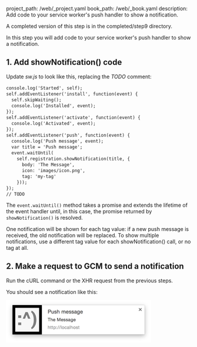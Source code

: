 project_path: /web/_project.yaml
book_path: /web/_book.yaml
description: Add code to your service worker's push handler to show a notification.

A completed version of this step is in the completed/step9 directory.

In this step you will add code to your service worker's push handler to show a
notification.

## 1. Add showNotification() code

Update _sw.js_ to look like this, replacing the _TODO_ comment:

<div class="highlight"><pre><code class="language-javascript" data-lang="javascript"><span class="nx">console</span><span class="p">.</span><span class="nx">log</span><span class="p">(</span><span class="s1">&#39;Started&#39;</span><span class="p">,</span> <span class="nx">self</span><span class="p">);</span>
<span class="nx">self</span><span class="p">.</span><span class="nx">addEventListener</span><span class="p">(</span><span class="s1">&#39;install&#39;</span><span class="p">,</span> <span class="kd">function</span><span class="p">(</span><span class="nx">event</span><span class="p">)</span> <span class="p">{</span>
  <span class="nx">self</span><span class="p">.</span><span class="nx">skipWaiting</span><span class="p">();</span>
  <span class="nx">console</span><span class="p">.</span><span class="nx">log</span><span class="p">(</span><span class="s1">&#39;Installed&#39;</span><span class="p">,</span> <span class="nx">event</span><span class="p">);</span>
<span class="p">});</span>
<span class="nx">self</span><span class="p">.</span><span class="nx">addEventListener</span><span class="p">(</span><span class="s1">&#39;activate&#39;</span><span class="p">,</span> <span class="kd">function</span><span class="p">(</span><span class="nx">event</span><span class="p">)</span> <span class="p">{</span>
  <span class="nx">console</span><span class="p">.</span><span class="nx">log</span><span class="p">(</span><span class="s1">&#39;Activated&#39;</span><span class="p">,</span> <span class="nx">event</span><span class="p">);</span>
<span class="p">});</span>
<span class="nx">self</span><span class="p">.</span><span class="nx">addEventListener</span><span class="p">(</span><span class="s1">&#39;push&#39;</span><span class="p">,</span> <span class="kd">function</span><span class="p">(</span><span class="nx">event</span><span class="p">)</span> <span class="p">{</span>
  <span class="nx">console</span><span class="p">.</span><span class="nx">log</span><span class="p">(</span><span class="s1">&#39;Push message&#39;</span><span class="p">,</span> <span class="nx">event</span><span class="p">);</span>
  <span class="kd">var</span> <span class="nx">title</span> <span class="o">=</span> <span class="s1">&#39;Push message&#39;</span><span class="p">;</span>
  <span class="nx">event</span><span class="p">.</span><span class="nx">waitUntil</span><span class="p">(</span>
    <span class="nx">self</span><span class="p">.</span><span class="nx">registration</span><span class="p">.</span><span class="nx">showNotification</span><span class="p">(</span><span class="nx">title</span><span class="p">,</span> <span class="p">{</span>
      <span class="nx">body</span><span class="o">:</span> <span class="s1">&#39;The Message&#39;</span><span class="p">,</span>
      <span class="nx">icon</span><span class="o">:</span> <span class="s1">&#39;images/icon.png&#39;</span><span class="p">,</span>
      <span class="nx">tag</span><span class="o">:</span> <span class="s1">&#39;my-tag&#39;</span>
    <span class="p">}));</span>
<span class="p">});</span>
<span class="c1">// TODO</span></code></pre></div>

The `event.waitUntil()` method takes a promise and extends the lifetime of the event handler until, in this case, the promise returned by `showNotification()` is resolved.

One notification will be shown for each tag value: if a new push message is received, the old notification will be replaced. To show multiple notifications, use a different tag value for each showNotification() call, or no tag at all.

## 2. Make a request to GCM to send a notification

Run the cURL command or the XHR request from the previous steps.

You should see a notification like this:

<img src="images/image19.png" width="394" height="114" alt="Screenshot of Push Notification" />

